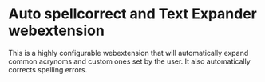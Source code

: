 # Auto spellcorrect and Text Expander webextension

This is a highly configurable webextension that will automatically expand common acrynoms and custom ones set by the user. It also automatically corrects spelling errors.
